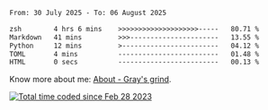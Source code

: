 <!--START_SECTION:waka-->

```txt
From: 30 July 2025 - To: 06 August 2025

zsh        4 hrs 6 mins    >>>>>>>>>>>>>>>>>>>>-----   80.71 %
Markdown   41 mins         >>>----------------------   13.55 %
Python     12 mins         >------------------------   04.12 %
TOML       4 mins          -------------------------   01.48 %
HTML       0 secs          -------------------------   00.13 %
```

<!--END_SECTION:waka-->

<!-- [![grayxu's github stats](https://github-readme-stats.vercel.app/api?username=grayxu&count_private=true&show_icons=true)](https://github.com/grayxu) -->

Know more about me: [About - Gray's grind](https://www.grayxu.cn/).
<p align="left">
  <a href="https://wakatime.com/@c69eb31e-43a1-463f-8968-c3449e386f57"><img src="https://wakatime.com/badge/user/c69eb31e-43a1-463f-8968-c3449e386f57.svg" title="Total time coded since Feb 28 2023" /></a>
</p>

